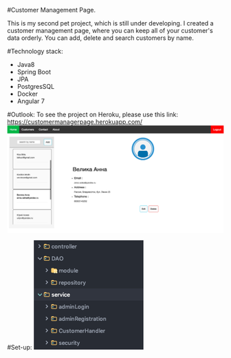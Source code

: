 
#Customer Management Page. 

This is my second pet project, which is still under developing. 
I created a customer management page, where you can keep all of your customer's data orderly. 
You can add, delete and search customers by name.

#Technology stack: 
- Java8
- Spring Boot
- JPA
- PostgresSQL
- Docker
- Angular 7

#Outlook:
To see the project on Heroku, please use this link: https://customermanagerpage.herokuapp.com/
![alt text](forreadme/heroku.png)

#Set-up: 
![alt text](forreadme/setup.png)

